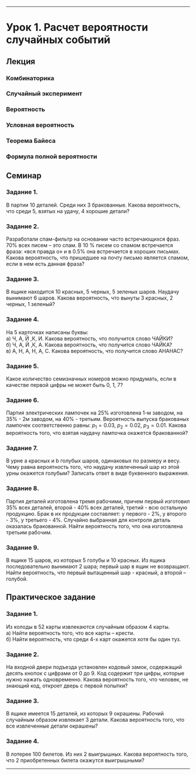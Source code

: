 ***
# Урок 1. Расчет вероятности случайных событий

## Лекция
### Комбинаторика
### Случайный эксперимент
### Вероятность
### Условная вероятность
### Теорема Байеса
### Формула полной вероятности

## Семинар
### Задание 1.
В партии 10 деталей. Среди них 3 бракованные. Какова вероятность, что среди 5, взятых на удачу, 4 хорошие детали?

### Задание 2.
Разработали спам-фильтр на основании часто встречающихся фраз. 70% всех писем – это спам. В 10 % писем со спамом встречается фраза: «вся правда о» и в 0.5% она встречается в хороших письмах. Какова вероятность, что пришедшее на почту письмо является спамом, если в нем есть данная фраза?

### Задание 3.
В ящике находится 10 красных, 5 черных, 5 зеленых шаров. Наудачу вынимают 6 шаров. Какова вероятность, что вынуты 3 красных, 2 черных, 1 зеленый?

### Задание 4.
На 5 карточках написаны буквы: \
a) Ч, А, Й ,К, И. Какова вероятность, что получится слово ЧАЙКИ? \
б) Ч, А, Й ,К, А. Какова вероятность, что получится слово ЧАЙКА? \
в) А, Н, А, Н, А, С. Какова вероятность, что получится слово АНАНАС?

### Задание 5.
Какое количество семизначных номеров можно придумать, если в качестве первой цифры не может быть 0, 1, 7?

### Задание 6.
Партия электрических лампочек на 25% изготовлена 1-м заводом, на 35% - 2м заводом, на 40% - третьим. Вероятность выпуска бракованых лампочек соответственно равны: $p_1=0.03$, $p_2=0.02$, $p_3=0.01$. Какова вероятность того, что взятая наудачу лампочка окажется бракованной?

### Задание 7.
В урне a красных и b голубых шаров, одинаковых по размеру и весу. Чему равна вероятность того, что наудачу извлеченный шар из этой урны окажется голубым? Записать ответ в виде буквенного выражения.

### Задание 8.
Партия деталей изготовлена тремя рабочими, причем первый изготовил 35% всех деталей, второй - 40% всех деталей, третий - всю остальную продукцию. Брак в их продукции составляет: у первого - 2%, у второго - 3%, у третьего - 4%. Случайно выбранная для контроля деталь оказалась бракованной. Найти вероятность того, что она изготовлена третьим рабочим.

### Задание 9.
В ящике 15 шаров, из которых 5 голубы и 10 красных. Из ящика последовательно вынимают 2 шара; первый шар в ящик не возвращают. Найти вероятность, что первый вытащенный шар - красный, а второй – голубой.

## Практическое задание
### Задание 1.
Из колоды в 52 карты извлекаются случайным образом 4 карты. \
a) Найти вероятность того, что все карты – крести. \
б) Найти вероятность, что среди 4-х карт окажется хотя бы один туз.

### Задание 2.
На входной двери подъезда установлен кодовый замок, содержащий десять кнопок с цифрами от 0 до 9. Код содержит три цифры, которые нужно нажать одновременно. Какова вероятность того, что человек, не знающий код, откроет дверь с первой попытки?

### Задание 3.
В ящике имеется 15 деталей, из которых 9 окрашены. Рабочий случайным образом извлекает 3 детали. Какова вероятность того, что все извлеченные детали окрашены?

### Задание 4.
В лотерее 100 билетов. Из них 2 выигрышных. Какова вероятность того, что 2 приобретенных билета окажутся выигрышными?

***
